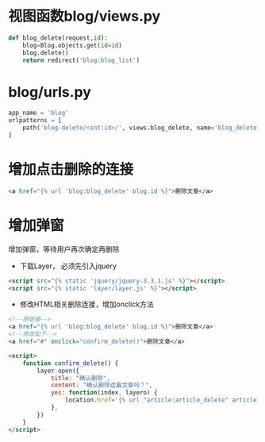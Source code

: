 # 视图函数blog/views.py
```python
def blog_delete(request,id):
    blog=Blog.objects.get(id=id)
    blog.delete()
    return redirect('blog:blog_list')
```
# blog/urls.py
```python
app_name = 'blog'
urlpatterns = [
    path('blog-delete/<int:id>/', views.blog_delete, name='blog_delete'),
]
```
# 增加点击删除的连接
```html
<a href="{% url 'blog:blog_delete' blog.id %}">删除文章</a>
```
# 增加弹窗
增加弹窗，等待用户再次确定再删除
* 下载Layer， 必须先引入jquery
```html
<script src="{% static 'jquery/jquery-3.3.1.js' %}"></script>
<script src="{% static 'layer/layer.js' %}"></script>
```
* 修改HTML相关删除连接，增加onclick方法
```html
<!--原链接-->
<a href="{% url 'blog:blog_delete' blog.id %}">删除文章</a>
<!--修改如下-->
<a href="#" onclick="confirm_delete()">删除文章</a>

<script>
    function confirm_delete() {
        layer.open({
            title: "确认删除",
            content: "确认删除这篇文章吗？",
            yes: function(index, layero) {
                location.href='{% url "article:article_delete" article.id %}'
            },
        })
    }
</script>
```